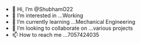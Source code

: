 - 👋 Hi, I’m @ShubhamO22
- 👀 I’m interested in ...Working   
- 🌱 I’m currently learning ...Mechanical Engineering
- 💞️ I’m looking to collaborate on ...various projects
- 📫 How to reach me ...7057424035

<!---
ShubhamO22/ShubhamO22 is a ✨ special ✨ repository because its `README.md` (this file) appears on your GitHub profile.
You can click the Preview link to take a look at your changes.
--->
